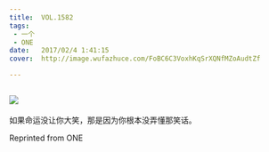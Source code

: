```yaml
---
title:	VOL.1582
tags:
 - 一个
 - ONE
date:	2017/02/4 1:41:15
cover:	http://image.wufazhuce.com/FoBC6C3VoxhKqSrXQNfMZoAudtZf

---
```

![](http://image.wufazhuce.com/FoBC6C3VoxhKqSrXQNfMZoAudtZf)
---

如果命运没让你大笑，那是因为你根本没弄懂那笑话。
 
Reprinted from ONE
